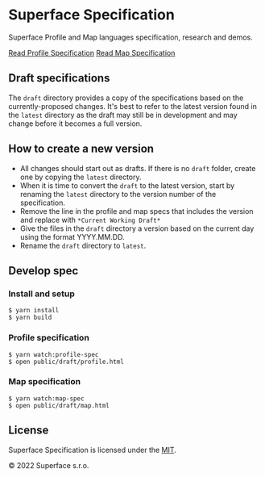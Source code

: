 # Superface Specification

Superface Profile and Map languages specification, research and demos.

[Read Profile Specification](https://spec.superface.dev/profile)
[Read Map Specification](https://spec.superface.dev/map)

## Draft specifications

The `draft` directory provides a copy of the specifications based on the currently-proposed changes. It's best to refer to the latest version found in the `latest` directory as the draft may still be in development and may change before it becomes a full version.

## How to create a new version

- All changes should start out as drafts. If there is no `draft` folder, create one by copying the `latest` directory.
- When it is time to convert the `draft` to the latest version, start by renaming the `latest` directory to the version number of the specification.
- Remove the line in the profile and map specs that includes the version and replace with `*Current Working Draft*`
- Give the files in the `draft` directory a version based on the current day using the format YYYY.MM.DD.
- Rename the `draft` directory to `latest`.

## Develop spec

### Install and setup

```
$ yarn install
$ yarn build
```

### Profile specification

```
$ yarn watch:profile-spec
$ open public/draft/profile.html
```

### Map specification

```
$ yarn watch:map-spec
$ open public/draft/map.html
```

## License

Superface Specification is licensed under the [MIT](LICENSE).

© 2022 Superface s.r.o.
